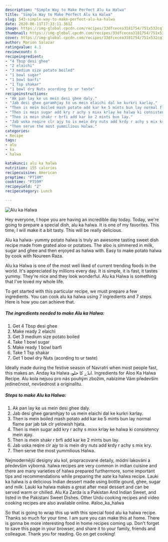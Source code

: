 ```yaml
---
description: "Simple Way to Make Perfect Alu ka Halwa"
title: "Simple Way to Make Perfect Alu ka Halwa"
slug: 543-simple-way-to-make-perfect-alu-ka-halwa
date: 2020-06-11T17:33:11.361Z
image: https://img-global.cpcdn.com/recipes/33dfcecea3181754/751x532cq70/alu-ka-halwa-recipe-main-photo.jpg
thumbnail: https://img-global.cpcdn.com/recipes/33dfcecea3181754/751x532cq70/alu-ka-halwa-recipe-main-photo.jpg
cover: https://img-global.cpcdn.com/recipes/33dfcecea3181754/751x532cq70/alu-ka-halwa-recipe-main-photo.jpg
author: Marion Salazar
ratingvalue: 4.1
reviewcount: 6
recipeingredient:
- "4 Tbsp desi ghee"
- "2 elaichi"
- "3 medium size potato boiled"
- "1 bowl sugar"
- "1 bowl barfi"
- "1 Tsp shakar"
- "1 bowl dry Nuts acording to ur taste"
recipeinstructions:
- "Ak pan lay ke us mein desi ghee daly."
- "Jab desi ghee garamhjay to us mein elaichi dal ke kurkri karlay."
- "Then is mein boiled mash potato add kar ke 5 mints bun lay normal flame par jab tak clr yelowish hjata."
- "Then is mein sugar add kry r achy s mixx krlay ke halwa ki consistency mein ajay."
- "Then is mein shakr r brfi add kar ke 2 mints bun lay."
- "Jab uska reqire clr ajy to is mein dry nuts add krdy r achy s mix kry."
- "Then serve the most yummilious Halwa."
categories:
- Recipe
tags:
- alu
- ka
- halwa

katakunci: alu ka halwa 
nutrition: 155 calories
recipecuisine: American
preptime: "PT14M"
cooktime: "PT59M"
recipeyield: "2"
recipecategory: Lunch

---
```



![Alu ka Halwa](https://img-global.cpcdn.com/recipes/33dfcecea3181754/751x532cq70/alu-ka-halwa-recipe-main-photo.jpg)

Hey everyone, I hope you are having an incredible day today. Today, we're going to prepare a special dish, alu ka halwa. It is one of my favorites. This time, I will make it a bit tasty. This will be really delicious.

Alu ka halwa- yummy potato halwa is truly an awesome tasting sweet dish recipe made from grated aloo or potatoes. The aloo is simmered in milk, sugar and ghee and then enjoyed as halwa with. Easy to make potato halwa by cook with Noureen Raza.

Alu ka Halwa is one of the most well liked of current trending foods in the world. It's appreciated by millions every day. It is simple, it is fast, it tastes yummy. They're nice and they look wonderful. Alu ka Halwa is something that I've loved my whole life.


To get started with this particular recipe, we must prepare a few ingredients. You can cook alu ka halwa using 7 ingredients and 7 steps. Here is how you can achieve that.

<!--inarticleads1-->

##### The ingredients needed to make Alu ka Halwa:

1. Get 4 Tbsp desi ghee
1. Make ready 2 elaichi
1. Get 3 medium size potato boiled
1. Take 1 bowl sugar
1. Make ready 1 bowl barfi
1. Take 1 Tsp shakar
1. Get 1 bowl dry Nuts (acording to ur taste)


Ideally made during the festive season of Navratri when most people fast, this makes an. Anday ka Halwa انڈے کا حلوہ. Ingredients for Aloo Ka Halwa Recipe. Alu kola nejsou pro nás pouhým zbožím, nabízíme Vám především jedinečnost, nevšednost a originalitu. 

<!--inarticleads2-->

##### Steps to make Alu ka Halwa:

1. Ak pan lay ke us mein desi ghee daly.
1. Jab desi ghee garamhjay to us mein elaichi dal ke kurkri karlay.
1. Then is mein boiled mash potato add kar ke 5 mints bun lay normal flame par jab tak clr yelowish hjata.
1. Then is mein sugar add kry r achy s mixx krlay ke halwa ki consistency mein ajay.
1. Then is mein shakr r brfi add kar ke 2 mints bun lay.
1. Jab uska reqire clr ajy to is mein dry nuts add krdy r achy s mix kry.
1. Then serve the most yummilious Halwa.


Nejmodernější designy alu kol, propracované detaily, módní lakování a především výborná. halwa recipes are very common in indian cuisine and there are many varieties of halwa prepared furthermore, some important tips and recommendations while preparing the aate ka halwa recipe. Lauki ka halwa is a delicious Indian dessert made using bottle gourd, ghee, sugar and milk. Lauki ka halwa makes a great after meal dessert and can be served warm or chilled. Alu Ka Zarda is a Pakistan And Indian Sweet, and listed in the Pakistani Sweet Dishes. Other Urdu cooking recipes and video cooking recipes are also available online. #aloo_ka_halwa 

So that is going to wrap this up with this special food alu ka halwa recipe. Thanks so much for your time. I am sure you can make this at home. There is gonna be more interesting food in home recipes coming up. Don't forget to save this page in your browser, and share it to your family, friends and colleague. Thank you for reading. Go on get cooking!
